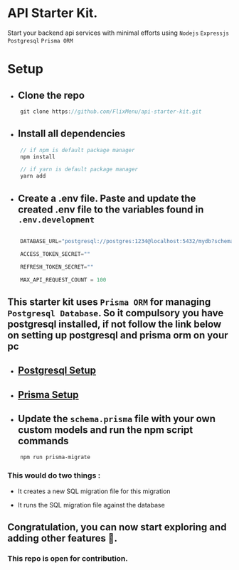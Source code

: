 # API Starter Kit.

Start your backend api services with minimal efforts using `Nodejs` `Expressjs` `Postgresql` `Prisma ORM`

# Setup

- ## Clone the repo

```js
    git clone https://github.com/FlixMenu/api-starter-kit.git
```

- ## Install all dependencies

```js
    // if npm is default package manager
    npm install

    // if yarn is default package manager
    yarn add
```

- ## Create a .env file. Paste and update the created .env file to the variables found in `.env.development`

```js

    DATABASE_URL="postgresql://postgres:1234@localhost:5432/mydb?schema=public"

    ACCESS_TOKEN_SECRET=""

    REFRESH_TOKEN_SECRET=""

    MAX_API_REQUEST_COUNT = 100
```

## This starter kit uses `Prisma ORM` for managing `Postgresql Database`. So it compulsory you have postgresql installed, if not follow the link below on setting up postgresql and prisma orm on your pc

- ## [Postgresql Setup](https://www.postgresqltutorial.com/postgresql-getting-started/install-postgresql/)

- ## [Prisma Setup](https://www.prisma.io/docs/getting-started/setup-prisma/start-from-scratch/relational-databases-typescript-postgres)


- ## Update the `schema.prisma` file with your own custom models and run the npm script commands
    
```diff
    npm run prisma-migrate
```
### This would do two things :
- It creates a new SQL migration file for this migration

- It runs the SQL migration file against the database

## Congratulation, you can now start exploring and adding other features 🚀.

### This repo is open for contribution.
